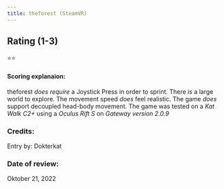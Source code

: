 ```yaml
---
title: theforest (SteamVR)
---
```


## Rating (1-3)
⭐⭐

#### Scoring explanaion:
theforest *does require* a Joystick Press in order to sprint.
There *is* a large world to explore.
The movement speed *does* feel realistic.
The game *does* support decoupled head-body movement.
The game was tested on a *Kat Walk C2+* using a *Oculus Rift S* on *Gateway version 2.0.9*

### Credits:
Entry by: Dokterkat

### Date of review:
Oktober 21, 2022
